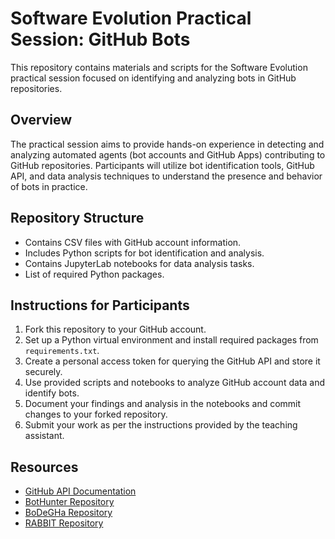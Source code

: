# Software Evolution Practical Session: GitHub Bots



This repository contains materials and scripts for the Software Evolution practical session focused on identifying and analyzing bots in GitHub repositories.

## Overview

The practical session aims to provide hands-on experience in detecting and analyzing automated agents (bot accounts and GitHub Apps) contributing to GitHub repositories. Participants will utilize bot identification tools, GitHub API, and data analysis techniques to understand the presence and behavior of bots in practice.

## Repository Structure

- Contains CSV files with GitHub account information.
- Includes Python scripts for bot identification and analysis.
- Contains JupyterLab notebooks for data analysis tasks.
- List of required Python packages.

## Instructions for Participants

1. Fork this repository to your GitHub account.
2. Set up a Python virtual environment and install required packages from `requirements.txt`.
3. Create a personal access token for querying the GitHub API and store it securely.
4. Use provided scripts and notebooks to analyze GitHub account data and identify bots.
5. Document your findings and analysis in the notebooks and commit changes to your forked repository.
6. Submit your work as per the instructions provided by the teaching assistant.

## Resources

- [GitHub API Documentation](https://docs.github.com/en/rest)
- [BotHunter Repository](https://github.com/natarajan-chidambaram/BotHunter)
- [BoDeGHa Repository](https://github.com/natarajan-chidambaram/BoDeGHa)
- [RABBIT Repository](https://github.com/natarajan-chidambaram/RABBIT)
